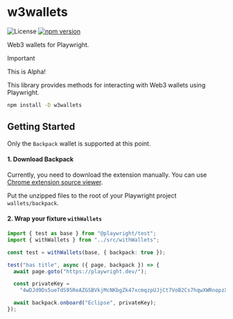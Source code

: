 # w3wallets

![License](https://img.shields.io/badge/License-MIT-yellow.svg)
[![npm version](https://img.shields.io/npm/v/w3wallets.svg)](https://www.npmjs.com/package/w3wallets)

Web3 wallets for Playwright.

> [!IMPORTANT]
> This is Alpha!

This library provides methods for interacting with Web3 wallets using Playwright.

```sh
npm install -D w3wallets
```

## Getting Started

Only the `Backpack` wallet is supported at this point.

#### 1. Download Backpack

Currently, you need to download the extension manually. You can use [Chrome extension source viewer](https://chromewebstore.google.com/detail/chrome-extension-source-v/jifpbeccnghkjeaalbbjmodiffmgedin).

Put the unzipped files to the root of your Playwright project `wallets/backpack`.

<!-- ```sh
npx w3wallets
``` -->

#### 2. Wrap your fixture `withWallets`

```ts
import { test as base } from "@playwright/test";
import { withWallets } from "../src/withWallets";

const test = withWallets(base, { backpack: true });

test("has title", async ({ page, backpack }) => {
  await page.goto("https://playwright.dev/");

  const privateKey =
    "4wDJd9Ds5ueTdS95ReAZGSBVkjMcNKbgZk47xcmqzpUJjCt7VoB2Cs7hqwXWRnopzXqE4mCP6BEDHCYrFttEcBw2";

  await backpack.onboard("Eclipse", privateKey);
});
```
